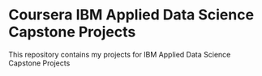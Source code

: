 # Coursera IBM Applied Data Science Capstone Projects
This repository contains my projects for IBM Applied Data Science Capstone Projects
